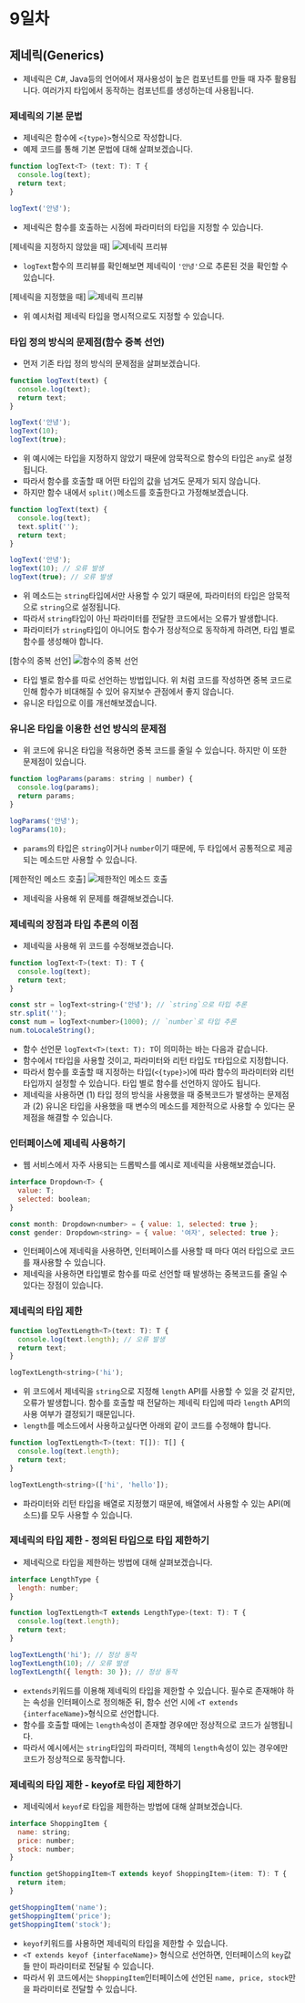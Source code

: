# 9일차

## 제네릭(Generics)

- 제네릭은 C#, Java등의 언어에서 재사용성이 높은 컴포넌트를 만들 때 자주 활용됩니다. 여러가지 타입에서 동작하는 컴포넌트를 생성하는데 사용됩니다.

### 제네릭의 기본 문법
- 제네릭은 함수에 `<{type}>`형식으로 작성합니다.
- 예제 코드를 통해 기본 문법에 대해 살펴보겠습니다.
```js
function logText<T> (text: T): T {
  console.log(text);
  return text;
}

logText('안녕');
```
- 제네릭은 함수를 호출하는 시점에 파라미터의 타입을 지정할 수 있습니다.
 
[제네릭을 지정하지 않았을 때]
![제네릭 프리뷰](../images/day09/generic-type-auto-settings.png)
- `logText`함수의 프리뷰를 확인해보면 제네릭이 `'안녕'`으로 추론된 것을 확인할 수 있습니다.

[제네릭을 지정했을 때]
![제네릭 프리뷰](../images/day09/generic-type-settings.png)
- 위 예시처럼 제네릭 타입을 명시적으로도 지정할 수 있습니다.

### 타입 정의 방식의 문제점(함수 중복 선언)
- 먼저 기존 타입 정의 방식의 문제점을 살펴보겠습니다.
```js
function logText(text) {
  console.log(text);
  return text;
}

logText('안녕');
logText(10);
logText(true);
```
- 위 예시에는 타입을 지정하지 않았기 때문에 암묵적으로 함수의 타입은 `any`로 설정됩니다. 
- 따라서 함수를 호출할 때 어떤 타입의 값을 넘겨도 문제가 되지 않습니다. 
- 하지만 함수 내에서 `split()`메소드를 호출한다고 가정해보겠습니다. 
```js
function logText(text) {
  console.log(text);
  text.split('');
  return text;
}

logText('안녕');
logText(10); // 오류 발생
logText(true); // 오류 발생
```
- 위 메소드는 `string`타입에서만 사용할 수 있기 때문에, 파라미터의 타입은 암묵적으로 `string`으로 설정됩니다. 
- 따라서 `string`타입이 아닌 파라미터를 전달한 코드에서는 오류가 발생합니다.
- 파라미터가 `string`타입이 아니어도 함수가 정상적으로 동작하게 하려면, 타입 별로 함수를 생성해야 합니다. 

[함수의 중복 선언]
![함수의 중복 선언](../images/day09/duplicate-function.png)
- 타입 별로 함수를 따로 선언하는 방법입니다. 위 처럼 코드를 작성하면 중복 코드로 인해 함수가 비대해질 수 있어 유지보수 관점에서 좋지 않습니다. 
- 유니온 타입으로 이를 개선해보겠습니다.

### 유니온 타입을 이용한 선언 방식의 문제점
- 위 코드에 유니온 타입을 적용하면 중복 코드를 줄일 수 있습니다. 하지만 이 또한 문제점이 있습니다.
```js
function logParams(params: string | number) {
  console.log(params);
  return params;
}

logParams('안녕');
logParams(10);
```
- `params`의 타입은 `string`이거나 `number`이기 때문에, 두 타입에서 공통적으로 제공되는 메소드만 사용할 수 있습니다.

[제한적인 메소드 호출]
![제한적인 메소드 호출](../images/day09/restrictive-methods.png)

- 제네릭을 사용해 위 문제를 해결해보겠습니다.

### 제네릭의 장점과 타입 추론의 이점
- 제네릭을 사용해 위 코드를 수정해보겠습니다.
```js
function logText<T>(text: T): T {
  console.log(text);
  return text;
}

const str = logText<string>('안녕'); // `string`으로 타입 추론
str.split('');
const num = logText<number>(1000); // `number`로 타입 추론
num.toLocaleString();
```
- 함수 선언문 `logText<T>(text: T): T`이 의미하는 바는 다음과 같습니다. 
- 함수에서 `T`타입을 사용할 것이고, 파라미터와 리턴 타입도 `T`타입으로 지정합니다. 
- 따라서 함수를 호출할 때 지정하는 타입(`<{type}>`)에 따라 함수의 파라미터와 리턴 타입까지 설정할 수 있습니다. 타입 별로 함수를 선언하지 않아도 됩니다. 
- 제네릭을 사용하면 (1) 타입 정의 방식을 사용했을 때 중복코드가 발생하는 문제점과 (2) 유니온 타입을 사용했을 때 변수의 메소드를 제한적으로 사용할 수 있다는 문제점을 해결할 수 있습니다.

### 인터페이스에 제네릭 사용하기
- 웹 서비스에서 자주 사용되는 드롭박스를 예시로 제네릭을 사용해보겠습니다. 
```js
interface Dropdown<T> {
  value: T;
  selected: boolean;
}

const month: Dropdown<number> = { value: 1, selected: true };
const gender: Dropdown<string> = { value: '여자', selected: true };
```
- 인터페이스에 제네릭을 사용하면, 인터페이스를 사용할 때 마다 여러 타입으로 코드를 재사용할 수 있습니다.
- 제네릭을 사용하면 타입별로 함수를 따로 선언할 때 발생하는 중복코드를 줄일 수 있다는 장점이 있습니다. 

### 제네릭의 타입 제한
```js
function logTextLength<T>(text: T): T {
  console.log(text.length); // 오류 발생
  return text;
}

logTextLength<string>('hi');
```
- 위 코드에서 제네릭을 `string`으로 지정해 `length` API를 사용할 수 있을 것 같지만, 오류가 발생합니다. 함수를 호출할 때 전달하는 제네릭 타입에 따라 `length` API의 사용 여부가 결정되기 때문입니다. 
- `length`를 메소드에서 사용하고싶다면 아래외 같이 코드를 수정해야 합니다.
```js
function logTextLength<T>(text: T[]): T[] {
  console.log(text.length);
  return text;
}

logTextLength<string>(['hi', 'hello']);
```
- 파라미터와 리턴 타입을 배열로 지정했기 때문에, 배열에서 사용할 수 있는 API(메소드)를 모두 사용할 수 있습니다. 

### 제네릭의 타입 제한 - 정의된 타입으로 타입 제한하기
- 제네릭으로 타입을 제한하는 방법에 대해 살펴보겠습니다.
```js
interface LengthType {
  length: number;
}

function logTextLength<T extends LengthType>(text: T): T {
  console.log(text.length);
  return text;
}

logTextLength('hi'); // 정상 동작
logTextLength(10); // 오류 발생
logTextLength({ length: 30 }); // 정상 동작
```
- `extends`키워드를 이용해 제네릭의 타입을 제한할 수 있습니다. 필수로 존재해야 하는 속성을 인터페이스로 정의해준 뒤, 함수 선언 시에 `<T extends {interfaceName}>`형식으로 선언합니다.
- 함수를 호출할 때에는 `length`속성이 존재할 경우에만 정상적으로 코드가 실행됩니다.
- 따라서 예시에서는 `string`타입의 파라미터, 객체의 `length`속성이 있는 경우에만 코드가 정상적으로 동작합니다.

### 제네릭의 타입 제한 - keyof로 타입 제한하기
- 제네릭에서 `keyof`로 타입을 제한하는 방법에 대해 살펴보겠습니다.
```js
interface ShoppingItem {
  name: string;
  price: number;
  stock: number;
}

function getShoppingItem<T extends keyof ShoppingItem>(item: T): T {
  return item;
}

getShoppingItem('name');
getShoppingItem('price');
getShoppingItem('stock');
```
- `keyof`키워드를 사용하면 제네릭의 타입을 제한할 수 있습니다. 
- `<T extends keyof {interfaceName}>` 형식으로 선언하면, 인터페이스의 `key`값들 만이 파라미터로 전달될 수 있습니다. 
- 따라서 위 코드에서는 `ShoppingItem`인터페이스에 선언된 `name, price, stock`만을 파라미터로 전달할 수 있습니다.